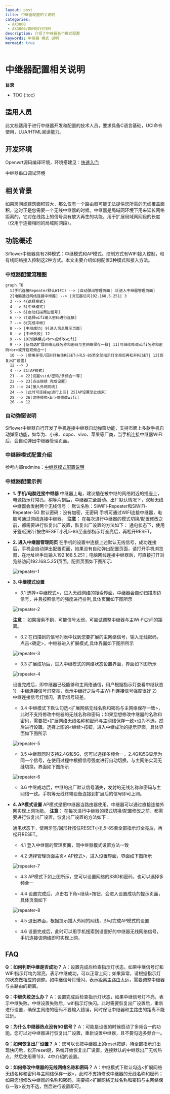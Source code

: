 ```yaml
---
layout: post
title: 中继器配置相关说明
categories:
 - AX3000
 - AX3000/DEMOSYSTEM
description: 介绍了中继器各个模式配置
keywords: 中继器 模式 说明
mermaid: true
---
```


# 中继器配置相关说明


**目录**

* TOC
{:toc}


## 适用人员

此文档适用于进行中继器开发和配置的技术人员，要求具备C语言基础，UCI命令使用，LUA/HTML阅读能力。

## 开发环境

Openwrt源码编译环境，环境搭建见：[快速入门](https://bingchunjin.github.io/jbctest.github.io//2020/08/05/quick_start/)

中继器串口调试环境

## 相关背景

如果房间或建筑面积较大，那么仅有一个路由器可能无法提供您所需的无线覆盖面积，这时正是您需要一个无线中继器的时候。中继器是局域网环境下用来延长网络距离的，它对在线路上的信号具有放大再生的功能，用于扩展局域网网段的长度（仅用于连接相同的局域网网段）。


## 功能概述

Siflower中继器具有2种模式：中继模式和AP模式。控制方式有WIFI接入控制，和有线网络接入控制这2种方式。本文主要介绍如何配置2种模式和接入方法。

### 中继器配置流程图

```mermaid
graph TB
  1(手机连接Repeater默认WIFI) --> |自动弹出管理页面| 3[进入中继器管理页面]
  2[电脑通过网线连接中继器] --> |浏览器访问192.168.5.251| 3
  3 --> 4{选择模式}
  4 --> 5[中继模式]
  5 --> 6[自动扫描周边信号]
  6 --> 7[选择wifi输入密码进行连接]
  7 --> 8{完成中继}
  8 --> |中继成功| 9[进入信息展示页面]
  8 --> |中继失败| 12
  9 --> 10[切换模式<br>或修改wifi]
  9 --> |反勾选扩展网络无线名称和密码与主网络保存一致| 11[可继续修改wifi名称和密码<br>或开启双频合一]
  10 --> |使用牙签/回形针按住RESET小孔5-8S至全部指示灯全亮后再松开RESET| 12[恢复出厂设置]
  12 --> 3
  4 --> 21[AP模式]
  21 --> 22[设置ssid/密码/多频合一等]
  22 --> 23[点击继续 完成设置]
  23 --> 24[接入外网网线]
  24 --> |此时可连接ap进行上网| 25[AP设置至此结束]
  25 --> 26[切换模式<br>或修改wifi]
  26 --> 12
```

### 自动弹窗说明

Siflower中继器自行开发了手机连接中继器自动弹窗功能，支持市面上多款手机自动弹窗功能，如华为、小米、oppo、vivo、苹果等厂商，当手机连接中继器WIFI后，会自动弹出中继器管理页面。

### 中继器模式配置介绍

参考内部redmine：[中继器模式配置说明](http://redmine.siflower.cn/redmine/issues/7402)


### 中继器配置示例

- **1. 手机/电脑连接中继器**
  中继器上电，建议插在被中继的网络附近的插座上，电源指示灯常亮，稍等片刻后，中继器完全启动。出厂默认情况下，双频无线中继器会发射两个无线信号：
  默认名称：SiWiFi-Repeater和SiWiFi-Repeater-5G
  默认密码：没有加密，无密码
  手机可通过WIFI连接中继器，电脑可通过网线连接中继器。
  **注意：**
  在每次进行中继器的模式切换/配置修改之前，都需要进行恢复出厂设置，恢复出厂设置的方法如下：
  通电状态下，使用牙签/回形针按住RESET小孔5-8S至全部指示灯全亮后，再松开RESET。

- **2. 进入中继器管理网页**
  在手机的设置中连接上述默认无线信号，成功连接后，手机会自动弹出配置页面，如果没有自动弹出配置页面，请打开手机浏览器，在地址栏手动输入192.168.5.251；电脑网线连接中继器后，可直接打开浏览器访问192.168.5.251页面。配置页面如下图所示:

  ![repeater-1](/assets/images/repeater_guide/repeater-1.png)

- **3. 中继模式设置**
  - 3.1 选择<中继模式>，进入无线网络的搜索界面，中继器会自动扫描周边信号，并且按照信号的强度进行排列,具体页面如下图所示

  ![repeater-2](/assets/images/repeater_guide/repeater-2.png)

  **注意：**
  如果搜索不到，可能信号太弱，可尝试调整中继器与主Wi-Fi之间的距离。
  - 3.2 在扫描到的信号列表中找到您要扩展的主网络信号，输入无线密码，点击<确定>，中继器进入扩展模式,具体界面如下图所所示

  ![repeater-3](/assets/images/repeater_guide/repeater-3.png)

  - 3.3 扩展成功后，进入中继模式的网络状态设置界面，界面如下图所示

  ![repeater-4](/assets/images/repeater_guide/repeater-4.png)

	设置完成后，即中继器已经能够和主网络通信，用户根据指示灯查看中继状态
	1） 中继连接信号灯常亮，表示中继好之后与主Wi-Fi连接信号强度很好
	2） 中继连接信号灯慢闪，表示信号较差。

  - 3.4 中继模式下默认勾选<扩展网络无线名称和密码与主网络保存一致>，此时不支持修改中继器的无线名称和密码；如果您想修改中继器的名称和密码，需要把<扩展网络无线名称和密码与主网络保存一致>设为不选，然后进行设置。选择上图的<继续>按钮，进入中继成功的提示界面，具体界面如下图所示

  ![repeater-5](/assets/images/repeater_guide/repeater-5.png)

  - 3.5 中继器同时支持2.4G和5G，您可以选择多频合一，2.4G和5G显示为同一个信号，在使用过程中根据信号强度进行自动切换，与主网络实现无缝切换，界面如下图所示

  ![repeater-6](/assets/images/repeater_guide/repeater-6.png)

  - 3.6 中继成功后，中继的出厂默认信号消失，发射的无线名称和密码与主网络一致。手机等无线终端设备连接到扩展后的信号即可上网。


- **4. AP模式设置**
  AP模式是把中继器当路由器使用，中继器可以通过直接连接外网实现上网功能。
  **注意：**
  在每次进行中继器的模式切换/配置修改之前，都需要进行恢复出厂设置，恢复出厂设置的方法如下：

  通电状态下，使用牙签/回形针按住RESET小孔5-8S至全部指示灯全亮后，再松开RESET。

  - 4.1 登入中继器的管理页面，同中继器模式设置方法一致

  - 4.2 选择管理页面主页< AP模式>，进入设置界面，界面如下图所示

  ![repeater-7](/assets/images/repeater_guide/repeater-7.png)

  - 4.3 AP模式下如上图所示，您可以设置网络的SSID和密码，也可以选择多频合一

  - 4.4 设置完成后，点击右下角<继续>按钮，会进入设置成功的提示页面，具体页面如下

  ![repeater-8](/assets/images/repeater_guide/repeater-8.png)

  - 4.5 退出界面，根据提示插入外网的网线，即可完成AP模式的设置

  - 4.6 设置完成后，此时可以用手机搜索到设置好的中继器无线网络信号，手机连接该网络即可实现上网。


## FAQ

**Q：如何判断中继是否成功？**
A：设置完成后检查指示灯状态，如果中继信号灯和WIFI指示灯均为常亮，表示中继成功，可以正常上网；如果异常，请根据指示灯的状态做相应的调整。如中继信号灯慢闪，表示距离主路由太远，需要调整中继器与主路由的距离。

**Q：中继失败怎么办？**
A：设置完成后检查指示灯状态，如果中继信号灯不亮，表示中继失败。中继设置失败后，wifi指示灯快闪。此时需要恢复出厂设置后，重新进行设置，确保主网络的密码不要输入错误，同时保证中继器和主路由的距离不能过远。

**Q：为什么中继器热点没有5G信号？**
A：可能是设置的时候启动了多频合一的功能。您可以对中继器进行恢复出厂设置，重新设置中继器，且不要勾选多频合一。

**Q：如何恢复出厂设置？**
A：您可以长按中继器上的reset按键，待全部指示灯出现快闪后，松开reset键，系统开始恢复出厂设置，连接默认的中继器出厂无线热点，然后使用章节3、4中介绍的设置。

**Q：如何修改中继器的无线网络名称和密码？**
A：中继模式下默认勾选<扩展网络无线名称和密码与主网络保存一致>，此时不支持修改中继器的无线名称和密码；如果您想修改中继器的名称和密码，需要把<扩展网络无线名称和密码与主网络保存一致>设为不选，然后进行设置即可。